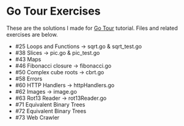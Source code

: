 Go Tour Exercises
=================

These are the solutions I made for [Go Tour](http://tour.golang.org/) tutorial. 
Files and related exercises are below.

* #25 Loops and Functions -> sqrt.go & sqrt_test.go
* #38 Slices -> pic.go & pic_test.go
* #43 Maps
* #46 Fibonacci closure -> fibonacci.go
* #50 Complex cube roots -> cbrt.go
* #58 Errors
* #60 HTTP Handlers -> httpHandlers.go
* #62 Images -> image.go
* #63 Rot13 Reader -> rot13Reader.go
* #71 Equivalent Binary Trees
* #72 Equivalent Binary Trees
* #73 Web Crawler